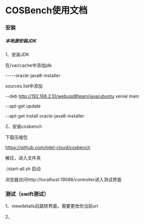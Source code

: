 # COSBench使用文档

### 安装

##### 本地源安装JDK

1、安装JDK

在/var/cache中添加jdk

-----oracle-java8-installer

sources.list中添加

--deb http://192.168.2.10/webupd8team/java/ubuntu xenial main

--apt-get update

--apt-get install oracle-java8-installer

2、安装cosbench

下载压缩包

https://github.com/intel-cloud/cosbench

解压，进入文件夹

./start-all.sh  启动

浏览器访问http://localhost:19088/controller进入测试界面

### 测试（swift测试）

1、viewdetails后跳转界面，需要更改你当前url

2、

